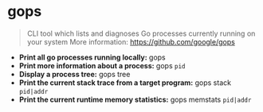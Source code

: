 # gops
> CLI tool which lists and diagnoses Go processes currently running on your system
> More information: <https://github.com/google/gops>
- **Print all go processes running locally:**
gops
- **Print more information about a process:**
gops `pid`
- **Display a process tree:**
gops tree
- **Print the current stack trace from a target program:**
gops stack `pid|addr`
- **Print the current runtime memory statistics:**
gops memstats `pid|addr`
